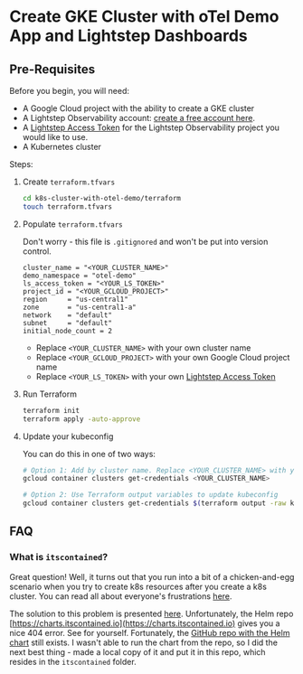 # Create GKE Cluster with oTel Demo App and Lightstep Dashboards

## Pre-Requisites

Before you begin, you will need:

* A Google Cloud project with the ability to create a GKE cluster
* A Lightstep Observability account: [create a free account here](https://app.lightstep.com/signup/developer?signup_source=docs).
* A [Lightstep Access Token](https://docs.lightstep.com/docs/create-and-manage-access-tokens#create-an-access-token) for the Lightstep Observability project you would like to use.
* A Kubernetes cluster

Steps:

1. Create `terraform.tfvars`

    ```bash
    cd k8s-cluster-with-otel-demo/terraform
    touch terraform.tfvars
    ```

2. Populate `terraform.tfvars`

    Don't worry - this file is `.gitignored` and won't be put into version control.

    ```t
    cluster_name = "<YOUR_CLUSTER_NAME>"
    demo_namespace = "otel-demo"
    ls_access_token = "<YOUR_LS_TOKEN>"
    project_id = "<YOUR_GCLOUD_PROJECT>"
    region     = "us-central1"
    zone       = "us-central1-a"
    network    = "default"
    subnet     = "default"
    initial_node_count = 2
    ```

    * Replace `<YOUR_CLUSTER_NAME>` with your own cluster name
    * Replace `<YOUR_GCLOUD_PROJECT>` with your own Google Cloud project name
    * Replace `<YOUR_LS_TOKEN>` with your own [Lightstep Access Token](https://docs.lightstep.com/docs/create-and-manage-access-tokens#create-an-access-token)

3. Run Terraform

    ```bash
    terraform init
    terraform apply -auto-approve
    ```

4. Update your kubeconfig

    You can do this in one of two ways:

    ```bash
    # Option 1: Add by cluster name. Replace <YOUR_CLUSTER_NAME> with your own cluster name
    gcloud container clusters get-credentials <YOUR_CLUSTER_NAME>

    # Option 2: Use Terraform output variables to update kubeconfig
    gcloud container clusters get-credentials $(terraform output -raw kubernetes_cluster_name) --region $(terraform output -raw region)
    ```

## FAQ

### What is `itscontained`?

Great question! Well, it turns out that you run into a bit of a chicken-and-egg scenario when you try to create k8s resources after you create a k8s cluster. You can read all about everyone's frustrations [here](https://github.com/hashicorp/terraform-provider-kubernetes/issues/1380#issuecomment-962058148).

The solution to this problem is presented [here](https://medium.com/@danieljimgarcia/dont-use-the-terraform-kubernetes-manifest-resource-6c7ff4fe629a). Unfortunately, the Helm repo [https://charts.itscontained.io](https://charts.itscontained.io) gives you a nice 404 error. See for yourself. Fortunately, the [GitHub repo with the Helm chart](https://github.com/itscontained/charts/tree/master/itscontained) still exists. I wasn't able to run the chart from the repo, so I did the next best thing - made a local copy of it and put it in this repo, which resides in the `itscontained` folder.